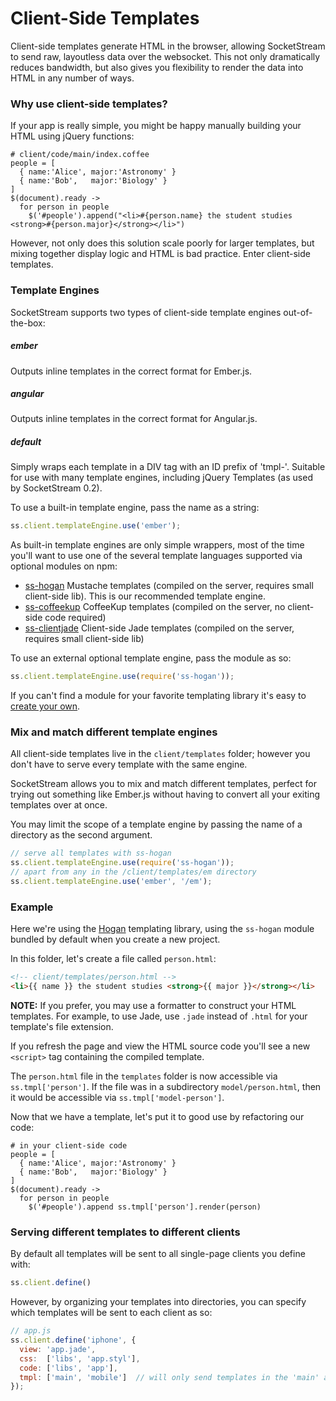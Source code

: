 # Client-Side Templates

Client-side templates generate HTML in the browser, allowing SocketStream to send raw, layoutless data over the websocket. This not only dramatically reduces bandwidth, but also gives you flexibility to render the data into HTML in any number of ways.


### Why use client-side templates?

If your app is really simple, you might be happy manually building your HTML using jQuery functions:

``` coffee-script
# client/code/main/index.coffee
people = [
  { name:'Alice', major:'Astronomy' }
  { name:'Bob',   major:'Biology' }
]
$(document).ready ->
  for person in people
    $('#people').append("<li>#{person.name} the student studies <strong>#{person.major}</strong></li>")
```

However, not only does this solution scale poorly for larger templates, but mixing together display logic and HTML is bad practice. Enter client-side templates.


### Template Engines

SocketStream supports two types of client-side template engines out-of-the-box:

##### ember
Outputs inline templates in the correct format for Ember.js.

##### angular
Outputs inline templates in the correct format for Angular.js.

##### default
Simply wraps each template in a DIV tag with an ID prefix of 'tmpl-'. Suitable for use with many template engines, including jQuery Templates (as used by SocketStream 0.2).


To use a built-in template engine, pass the name as a string:

```javascript
ss.client.templateEngine.use('ember');
```

As built-in template engines are only simple wrappers, most of the time you'll want to use one of the several template languages supported via optional modules on npm:

* [ss-hogan](https://github.com/socketstream/ss-hogan) Mustache templates (compiled on the server, requires small client-side lib). This is our recommended template engine.
* [ss-coffeekup](https://github.com/socketstream/ss-coffeekup) CoffeeKup templates (compiled on the server, no client-side code required)
* [ss-clientjade](https://github.com/sveisvei/ss-clientjade) Client-side Jade templates (compiled on the server, requires small client-side lib)

To use an external optional template engine, pass the module as so:

```javascript
ss.client.templateEngine.use(require('ss-hogan'));
```

If you can't find a module for your favorite templating library it's easy to [create your own](https://github.com/socketstream/socketstream/blob/master/doc/guide/en/template_engine_wrappers.md).


### Mix and match different template engines

All client-side templates live in the `client/templates` folder; however you don't have to serve every template with the same engine.

SocketStream allows you to mix and match different templates, perfect for trying out something like Ember.js without having to convert all your exiting templates over at once.

You may limit the scope of a template engine by passing the name of a directory as the second argument.

```javascript
// serve all templates with ss-hogan
ss.client.templateEngine.use(require('ss-hogan'));
// apart from any in the /client/templates/em directory
ss.client.templateEngine.use('ember', '/em');
```


### Example

Here we're using the [Hogan](http://twitter.github.com/hogan.js/) templating library, using the `ss-hogan` module bundled by default when you create a new project.

In this folder, let's create a file called `person.html`:

``` html
<!-- client/templates/person.html -->
<li>{{ name }} the student studies <strong>{{ major }}</strong></li>
```

**NOTE:** If you prefer, you may use a formatter to construct your HTML templates. For example, to use Jade, use `.jade` instead of `.html` for your template's file extension.

If you refresh the page and view the HTML source code you'll see a new `<script>` tag containing the compiled template.

The `person.html` file in the `templates` folder is now accessible via `ss.tmpl['person']`. If the file was in a subdirectory `model/person.html`, then it would be accessible via `ss.tmpl['model-person']`.

Now that we have a template, let's put it to good use by refactoring our code:

``` coffee-script
# in your client-side code
people = [
  { name:'Alice', major:'Astronomy' }
  { name:'Bob',   major:'Biology' }
]
$(document).ready ->
  for person in people
    $('#people').append ss.tmpl['person'].render(person)
```


### Serving different templates to different clients

By default all templates will be sent to all single-page clients you define with:

``` javascript
ss.client.define()
```

However, by organizing your templates into directories, you can specify which templates will be sent to each client as so:


``` javascript
// app.js
ss.client.define('iphone', {
  view: 'app.jade',
  css:  ['libs', 'app.styl'],
  code: ['libs', 'app'],
  tmpl: ['main', 'mobile']  // will only send templates in the 'main' and 'mobile' directories
});
```



